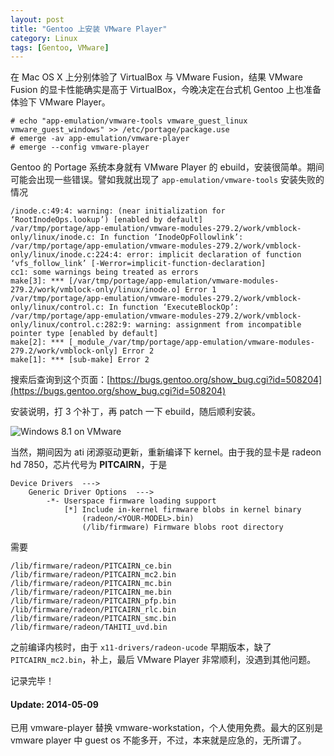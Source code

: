 ```yaml
---
layout: post
title: "Gentoo 上安装 VMware Player"
category: Linux
tags: [Gentoo, VMware]
---
```


在 Mac OS X 上分别体验了 VirtualBox 与 VMware Fusion，结果 VMware Fusion 的显卡性能确实是高于 VirtualBox，今晚决定在台式机 Gentoo 上也准备体验下 VMware Player。

    # echo "app-emulation/vmware-tools vmware_guest_linux vmware_guest_windows" >> /etc/portage/package.use
    # emerge -av app-emulation/vmware-player
    # emerge --config vmware-player

Gentoo 的 Portage 系统本身就有 VMware Player 的 ebuild，安装很简单。期间可能会出现一些错误。譬如我就出现了 `app-emulation/vmware-tools` 安装失败的情况

<!-- more -->

    /inode.c:49:4: warning: (near initialization for ‘RootInodeOps.lookup’) [enabled by default]
    /var/tmp/portage/app-emulation/vmware-modules-279.2/work/vmblock-only/linux/inode.c: In function ‘InodeOpFollowlink’:
    /var/tmp/portage/app-emulation/vmware-modules-279.2/work/vmblock-only/linux/inode.c:224:4: error: implicit declaration of function ‘vfs_follow_link’ [-Werror=implicit-function-declaration]
    cc1: some warnings being treated as errors
    make[3]: *** [/var/tmp/portage/app-emulation/vmware-modules-279.2/work/vmblock-only/linux/inode.o] Error 1
    /var/tmp/portage/app-emulation/vmware-modules-279.2/work/vmblock-only/linux/control.c: In function ‘ExecuteBlockOp’:
    /var/tmp/portage/app-emulation/vmware-modules-279.2/work/vmblock-only/linux/control.c:282:9: warning: assignment from incompatible pointer type [enabled by default]
    make[2]: *** [_module_/var/tmp/portage/app-emulation/vmware-modules-279.2/work/vmblock-only] Error 2
    make[1]: *** [sub-make] Error 2

搜索后查询到这个页面：[https://bugs.gentoo.org/show_bug.cgi?id=508204](https://bugs.gentoo.org/show_bug.cgi?id=508204)

安装说明，打 3 个补丁，再 patch 一下 ebuild，随后顺利安装。

![Windows 8.1 on VMware](//cdn.09hd.com/images/2014/05/vmware-windows.png)

当然，期间因为 ati 闭源驱动更新，重新编译下 kernel。由于我的显卡是 radeon hd 7850，芯片代号为 **PITCAIRN**，于是

    Device Drivers  --->
        Generic Driver Options  --->
            -*- Userspace firmware loading support
                [*] Include in-kernel firmware blobs in kernel binary
                    (radeon/<YOUR-MODEL>.bin)
                    (/lib/firmware) Firmware blobs root directory

需要

    /lib/firmware/radeon/PITCAIRN_ce.bin
    /lib/firmware/radeon/PITCAIRN_mc2.bin
    /lib/firmware/radeon/PITCAIRN_mc.bin
    /lib/firmware/radeon/PITCAIRN_me.bin
    /lib/firmware/radeon/PITCAIRN_pfp.bin
    /lib/firmware/radeon/PITCAIRN_rlc.bin
    /lib/firmware/radeon/PITCAIRN_smc.bin
    /lib/firmware/radeon/TAHITI_uvd.bin

之前编译内核时，由于 `x11-drivers/radeon-ucode` 早期版本，缺了 `PITCAIRN_mc2.bin`，补上，最后 VMware Player 非常顺利，没遇到其他问题。

记录完毕！

#### Update: 2014-05-09

已用 vmware-player 替换 vmware-workstation，个人使用免费。最大的区别是 vmware player 中 guest os 不能多开，不过，本来就是应急的，无所谓了。

